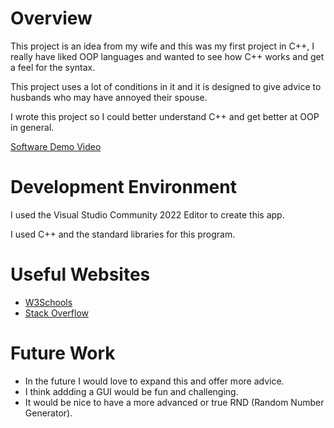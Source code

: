 # Overview

This project is an idea from my wife and this was my first project in C++, I really have liked OOP languages and wanted to see how C++ works and get a feel for the syntax.

This project uses a lot of conditions in it and it is designed to give advice to husbands who may have annoyed their spouse.

I wrote this project so I could better understand C++ and get better at OOP in general.

[Software Demo Video](https://youtu.be/B_MkB2k1HNo)

# Development Environment

I used the Visual Studio Community 2022 Editor to create this app.

I used C++ and the standard libraries for this program.

# Useful Websites

* [W3Schools](https://www.w3schools.com/)
* [Stack Overflow](https://stackoverflow.com/)

# Future Work

* In the future I would love to expand this and offer more advice.
* I think addding a GUI would be fun and challenging.
* It would be nice to have a more advanced or true RND (Random Number Generator).